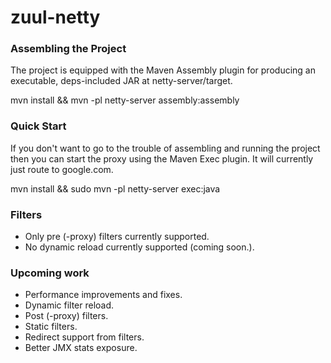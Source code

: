 zuul-netty
==========

### Assembling the Project
The project is equipped with the Maven Assembly plugin for producing an executable, deps-included JAR at netty-server/target.

mvn install && mvn -pl netty-server assembly:assembly

### Quick Start
If you don't want to go to the trouble of assembling and running the project then you can start the proxy using the Maven Exec plugin. It will currently just route to google.com.

mvn install && sudo mvn -pl netty-server exec:java

### Filters
- Only pre (-proxy) filters currently supported.
- No dynamic reload currently supported (coming soon.).

### Upcoming work
- Performance improvements and fixes.
- Dynamic filter reload.
- Post (-proxy) filters.
- Static filters.
- Redirect support from filters.
- Better JMX stats exposure.
